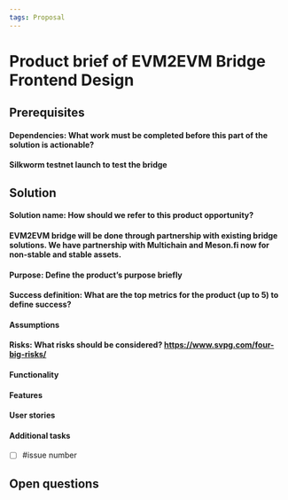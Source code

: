 ```yaml
---
tags: Proposal
---
```


# Product brief of EVM2EVM Bridge Frontend Design

## Prerequisites
#### Dependencies: What work must be completed before this part of the solution is actionable?
#### Silkworm testnet launch to test the bridge

## Solution

#### Solution name: How should we refer to this product opportunity?
#### EVM2EVM bridge will be done through partnership with existing bridge solutions. We have partnership with Multichain and Meson.fi now for non-stable and stable assets.

#### Purpose: Define the product’s purpose briefly
#### Success definition: What are the top metrics for the product (up to 5) to define success?
#### Assumptions
#### Risks: What risks should be considered? https://www.svpg.com/four-big-risks/
#### Functionality
#### Features
#### User stories
#### Additional tasks
- [ ] #issue number

## Open questions
